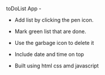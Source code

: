 toDoList App -

- Add list by clicking the pen icon.

- Mark green list that are done.

- Use the garbage icon to delete it

- Include date and time on top

- Built using html css amd javascript
